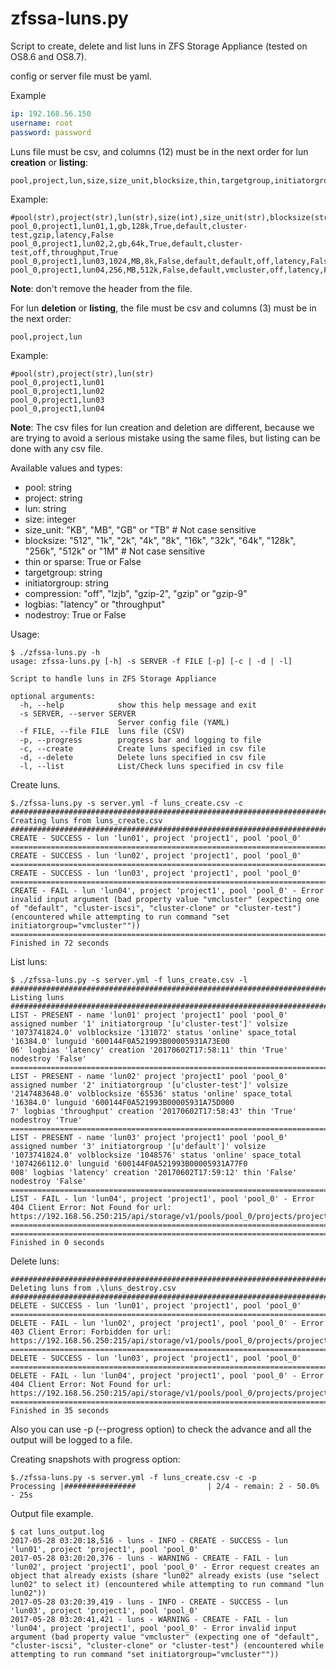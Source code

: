 zfssa-luns.py
==============

Script to create, delete and list luns in ZFS Storage Appliance (tested on OS8.6 and OS8.7).

config or server file must be yaml.

Example

```yml
ip: 192.168.56.150
username: root
password: password
```

Luns file must be csv, and columns (12) must be in the next order for lun **creation** or **listing**:

```text
pool,project,lun,size,size_unit,blocksize,thin,targetgroup,initiatorgroup,compression,logbias,nodestroy
```

Example:

```text
#pool(str),project(str),lun(str),size(int),size_unit(str),blocksize(str),thin(bool),targetgrp(str),initiatorgrp(str),compression(str),logbias(str),nodestroy(bool)
pool_0,project1,lun01,1,gb,128k,True,default,cluster-test,gzip,latency,False
pool_0,project1,lun02,2,gb,64k,True,default,cluster-test,off,throughput,True
pool_0,project1,lun03,1024,MB,8k,False,default,default,off,latency,False
pool_0,project1,lun04,256,MB,512k,False,default,vmcluster,off,latency,False
```

**Note**: don't remove the header from the file.

For lun **deletion** or **listing**, the file must be csv and columns (3) must be in the next order:

```text
pool,project,lun
```

Example:

```text
#pool(str),project(str),lun(str)
pool_0,project1,lun01
pool_0,project1,lun02
pool_0,project1,lun03
pool_0,project1,lun04
```

**Note**: The csv files for lun creation and deletion are different, because we are trying to avoid a serious mistake using the same files, but listing can be done with any csv file.

Available values and types:

* pool: string
* project: string
* lun: string
* size: integer
* size_unit: "KB", "MB", "GB" or "TB" # Not case sensitive
* blocksize: "512", "1k", "2k", "4k", "8k", "16k", "32k", "64k", "128k", "256k", "512k" or "1M" # Not case sensitive
* thin or sparse: True or False
* targetgroup: string
* initiatorgroup: string
* compression: "off", "lzjb", "gzip-2", "gzip" or "gzip-9"
* logbias: "latency" or "throughput"
* nodestroy: True or False

Usage:

```text
$ ./zfssa-luns.py -h
usage: zfssa-luns.py [-h] -s SERVER -f FILE [-p] [-c | -d | -l]

Script to handle luns in ZFS Storage Appliance

optional arguments:
  -h, --help            show this help message and exit
  -s SERVER, --server SERVER
                        Server config file (YAML)
  -f FILE, --file FILE  luns file (CSV)
  -p, --progress        progress bar and logging to file
  -c, --create          Create luns specified in csv file
  -d, --delete          Delete luns specified in csv file
  -l, --list            List/Check luns specified in csv file
```

Create luns.

```text
$./zfssa-luns.py -s server.yml -f luns_create.csv -c
###############################################################################
Creating luns from luns_create.csv
###############################################################################
CREATE - SUCCESS - lun 'lun01', project 'project1', pool 'pool_0'
===============================================================================
CREATE - SUCCESS - lun 'lun02', project 'project1', pool 'pool_0'
===============================================================================
CREATE - SUCCESS - lun 'lun03', project 'project1', pool 'pool_0'
===============================================================================
CREATE - FAIL - lun 'lun04', project 'project1', pool 'pool_0' - Error invalid input argument (bad property value "vmcluster" (expecting one of "default", "cluster-iscsi", "cluster-clone" or "cluster-test") (encountered while attempting to run command "set initiatorgroup="vmcluster""))
===============================================================================
Finished in 72 seconds
```

List luns:

```text
$ ./zfssa-luns.py -s server.yml -f luns_create.csv -l
###############################################################################
Listing luns
###############################################################################
LIST - PRESENT - name 'lun01' project 'project1' pool 'pool_0' assigned number '1' initiatorgroup '[u'cluster-test']' volsize '1073741824.0' volblocksize '131072' status 'online' space_total '16384.0' lunguid '600144F0A521993B00005931A73E00
06' logbias 'latency' creation '20170602T17:58:11' thin 'True' nodestroy 'False'
===============================================================================
LIST - PRESENT - name 'lun02' project 'project1' pool 'pool_0' assigned number '2' initiatorgroup '[u'cluster-test']' volsize '2147483648.0' volblocksize '65536' status 'online' space_total '16384.0' lunguid '600144F0A521993B00005931A75D000
7' logbias 'throughput' creation '20170602T17:58:43' thin 'True' nodestroy 'True'
===============================================================================
LIST - PRESENT - name 'lun03' project 'project1' pool 'pool_0' assigned number '3' initiatorgroup '[u'default']' volsize '1073741824.0' volblocksize '1048576' status 'online' space_total '1074266112.0' lunguid '600144F0A521993B00005931A77F0
008' logbias 'latency' creation '20170602T17:59:12' thin 'False' nodestroy 'False'
===============================================================================
LIST - FAIL - lun 'lun04', project 'project1', pool 'pool_0' - Error 404 Client Error: Not Found for url: https://192.168.56.250:215/api/storage/v1/pools/pool_0/projects/project1/luns/lun04
===============================================================================
===============================================================================
Finished in 0 seconds
```

Delete luns:

```text
###############################################################################
Deleting luns from .\luns_destroy.csv
###############################################################################
DELETE - SUCCESS - lun 'lun01', project 'project1', pool 'pool_0'
===============================================================================
DELETE - FAIL - lun 'lun02', project 'project1', pool 'pool_0' - Error 403 Client Error: Forbidden for url: https://192.168.56.250:215/api/storage/v1/pools/pool_0/projects/project1/luns/lun02
===============================================================================
DELETE - SUCCESS - lun 'lun03', project 'project1', pool 'pool_0'
===============================================================================
DELETE - FAIL - lun 'lun04', project 'project1', pool 'pool_0' - Error 404 Client Error: Not Found for url: https://192.168.56.250:215/api/storage/v1/pools/pool_0/projects/project1/luns/lun04
===============================================================================
Finished in 35 seconds
```

Also you can use -p (--progress option) to check the advance and all the output will be logged to a file.

Creating snapshots with progress option:

```text
$./zfssa-luns.py -s server.yml -f luns_create.csv -c -p
Processing |################                | 2/4 - remain: 2 - 50.0% - 25s
```

Output file example.

```text
$ cat luns_output.log
2017-05-28 03:20:18,516 - luns - INFO - CREATE - SUCCESS - lun 'lun01', project 'project1', pool 'pool_0'
2017-05-28 03:20:20,376 - luns - WARNING - CREATE - FAIL - lun 'lun02', project 'project1', pool 'pool_0' - Error request creates an object that already exists (share "lun02" already exists (use "select lun02" to select it) (encountered while attempting to run command "lun lun02"))
2017-05-28 03:20:39,419 - luns - INFO - CREATE - SUCCESS - lun 'lun03', project 'project1', pool 'pool_0'
2017-05-28 03:20:41,421 - luns - WARNING - CREATE - FAIL - lun 'lun04', project 'project1', pool 'pool_0' - Error invalid input argument (bad property value "vmcluster" (expecting one of "default", "cluster-iscsi", "cluster-clone" or "cluster-test") (encountered while attempting to run command "set initiatorgroup="vmcluster""))
```
